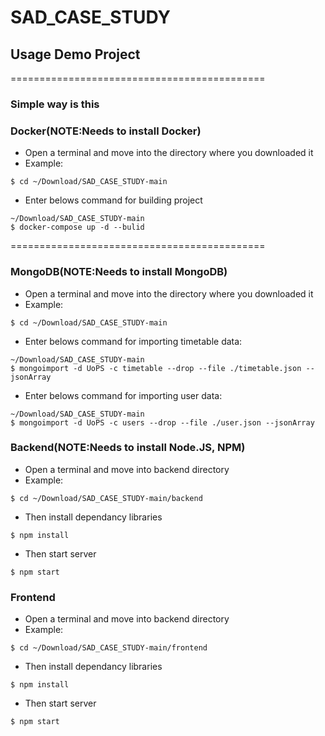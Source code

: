 # SAD_CASE_STUDY
## Usage Demo Project
============================================
### Simple way is this
### Docker(NOTE:Needs to install Docker)
* Open a terminal and move into the directory where you downloaded it
* Example:
```
$ cd ~/Download/SAD_CASE_STUDY-main
```
* Enter belows command for building project
```
~/Download/SAD_CASE_STUDY-main
$ docker-compose up -d --bulid
```
============================================

### MongoDB(NOTE:Needs to install MongoDB)
* Open a terminal and move into the directory where you downloaded it
* Example:
```
$ cd ~/Download/SAD_CASE_STUDY-main
```
* Enter belows command for importing timetable data:
```
~/Download/SAD_CASE_STUDY-main
$ mongoimport -d UoPS -c timetable --drop --file ./timetable.json --jsonArray
```
* Enter belows command for importing user data:
```
~/Download/SAD_CASE_STUDY-main
$ mongoimport -d UoPS -c users --drop --file ./user.json --jsonArray
```
### Backend(NOTE:Needs to install Node.JS, NPM)
* Open a terminal and move into backend directory
* Example:
```
$ cd ~/Download/SAD_CASE_STUDY-main/backend
```
* Then install dependancy libraries
```
$ npm install
```
* Then start server
```
$ npm start
```
### Frontend
* Open a terminal and move into backend directory
* Example:
```
$ cd ~/Download/SAD_CASE_STUDY-main/frontend
```
* Then install dependancy libraries
```
$ npm install
```
* Then start server
```
$ npm start
```